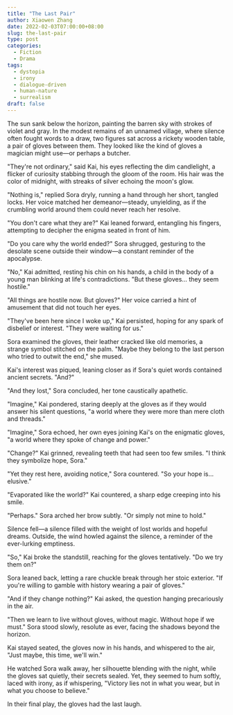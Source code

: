 ```yaml
---
title: "The Last Pair"
author: Xiaowen Zhang
date: 2022-02-03T07:00:00+08:00
slug: the-last-pair
type: post
categories:
  - Fiction
  - Drama
tags:
  - dystopia
  - irony
  - dialogue-driven
  - human-nature
  - surrealism
draft: false
---
```


The sun sank below the horizon, painting the barren sky with strokes of violet and gray. In the modest remains of an unnamed village, where silence often fought words to a draw, two figures sat across a rickety wooden table, a pair of gloves between them. They looked like the kind of gloves a magician might use—or perhaps a butcher.

"They're not ordinary," said Kai, his eyes reflecting the dim candlelight, a flicker of curiosity stabbing through the gloom of the room. His hair was the color of midnight, with streaks of silver echoing the moon's glow.

"Nothing is," replied Sora dryly, running a hand through her short, tangled locks. Her voice matched her demeanor—steady, unyielding, as if the crumbling world around them could never reach her resolve.

"You don't care what they are?" Kai leaned forward, entangling his fingers, attempting to decipher the enigma seated in front of him.

"Do you care why the world ended?" Sora shrugged, gesturing to the desolate scene outside their window—a constant reminder of the apocalypse.

"No," Kai admitted, resting his chin on his hands, a child in the body of a young man blinking at life's contradictions. "But these gloves… they seem hostile."

"All things are hostile now. But gloves?" Her voice carried a hint of amusement that did not touch her eyes.

"They've been here since I woke up," Kai persisted, hoping for any spark of disbelief or interest. "They were waiting for us."

Sora examined the gloves, their leather cracked like old memories, a strange symbol stitched on the palm. "Maybe they belong to the last person who tried to outwit the end," she mused.

Kai's interest was piqued, leaning closer as if Sora's quiet words contained ancient secrets. "And?"

"And they lost," Sora concluded, her tone caustically apathetic.

"Imagine," Kai pondered, staring deeply at the gloves as if they would answer his silent questions, "a world where they were more than mere cloth and threads."

"Imagine," Sora echoed, her own eyes joining Kai's on the enigmatic gloves, "a world where they spoke of change and power."

"Change?" Kai grinned, revealing teeth that had seen too few smiles. "I think they symbolize hope, Sora."

"Yet they rest here, avoiding notice," Sora countered. "So your hope is... elusive."

"Evaporated like the world?" Kai countered, a sharp edge creeping into his smile.

"Perhaps." Sora arched her brow subtly. "Or simply not mine to hold."

Silence fell—a silence filled with the weight of lost worlds and hopeful dreams. Outside, the wind howled against the silence, a reminder of the ever-lurking emptiness.

"So," Kai broke the standstill, reaching for the gloves tentatively. "Do we try them on?"

Sora leaned back, letting a rare chuckle break through her stoic exterior. "If you're willing to gamble with history wearing a pair of gloves."

"And if they change nothing?" Kai asked, the question hanging precariously in the air.

"Then we learn to live without gloves, without magic. Without hope if we must." Sora stood slowly, resolute as ever, facing the shadows beyond the horizon.

Kai stayed seated, the gloves now in his hands, and whispered to the air, "Just maybe, this time, we'll win."

He watched Sora walk away, her silhouette blending with the night, while the gloves sat quietly, their secrets sealed. Yet, they seemed to hum softly, laced with irony, as if whispering, "Victory lies not in what you wear, but in what you choose to believe."

In their final play, the gloves had the last laugh.
